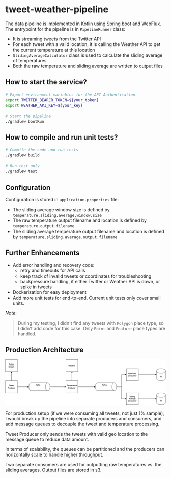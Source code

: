 # tweet-weather-pipeline


The data pipeline is implemented in Kotlin using Spring boot and WebFlux.
The entrypoint for the pipeline is in `PipelineRunner` class:
- It is streaming tweets from the Twitter API
- For each tweet with a valid location, it is calling the Weather API to get the current temperature at this location
- `SlidingAverageCalculator` class is used to calculate the sliding average of temperatures
- Both the raw temperature and sliding average are written to output files


## How to start the service?
```bash
# Export environment variables for the API Authentication
export TWITTER_BEARER_TOKEN=${your_token}
export WEATHER_API_KEY=${your_key}

# Start the pipeline
./gradlew bootRun
```

## How to compile and run unit tests?
```bash
# Compile the code and run tests
./gradlew build

# Run test only
./gradlew test
```

## Configuration

Configuration is stored in `application.properties` file:
- The sliding average window size is defined by `temperature.sliding.average.window.size`
- The raw temperature output filename and location is defined by `temperature.output.filename` 
- The sliding average temperature output filename and location is defined by `temperature.sliding.average.output.filename`


## Further Enhancements
- Add error handling and recovery code:
  - retry and timeouts for API calls
  - keep track of invalid tweets or coordinates for troubleshooting
  - backpressure handling, if either Twitter or Weather API is down, or spike in tweets
- Dockerization for easy deployment
- Add more unit tests for end-to-end. Current unit tests only cover small units.


_Note_:
> During my testing, I didn't find any tweets with `Polygon` place type, so I didn't add code for this case.
> Only `Point` and `Feature` place types are handled.
>


## Production Architecture

![architecture diagram](architecture.png)

For production setup (if we were consuming all tweets, not just 1% sample), I would break up the pipeline into separate producers and consumers, and add message queues to decouple the tweet and temperature processing.

Tweet Producer only sends the tweets with valid geo location to the message queue to reduce data amount.

In terms of scalability, the queues can be partitioned and the producers can horizontally scale to handle higher throughput.

Two separate consumers are used for outputting raw temperatures vs. the sliding averages. Output files are stored in s3. 

